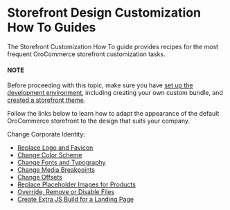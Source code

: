 <a id="storefront-customization-guide"></a>

# Storefront Design Customization How To Guides

The Storefront Customization How To guide provides recipes for the most frequent OroCommerce storefront customization tasks.

#### NOTE
Before proceeding with this topic, make sure you have [set up the development environment](../../../backend/setup/dev-environment/index.md#dev-guide-development-practice-setup-dev-env),
including creating your own custom bundle, and [created a storefront theme](../theming.md#dev-doc-frontend-layouts-theming-definition).

Follow the links below to learn how to adapt the appearance of the default OroCommerce storefront to the design that suits your company.

Change Corporate Identity:

* [Replace Logo and Favicon](how-to-replace-the-logo.md)
* [Change Color Scheme](how-to-change-color-scheme.md)
* [Change Fonts and Typography](how-to-change-fonts.md)
* [Change Media Breakpoints](how-to-change-media-breakpoints.md)
* [Change Offsets](how-to-change-offsets.md)
* [Replace Placeholder Images for Products](how-to-replace-product-images-placeholders.md)
* [Override, Remove or Disable Files](how-to-override-remove-files.md)
* [Create Extra JS Build for a Landing Page](how-to-create-extra-js-build-for-landing-page.md)

